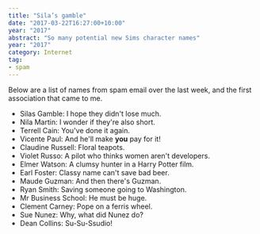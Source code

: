 ```yaml
---
title: "Sila’s gamble"
date: "2017-03-22T16:27:00+10:00"
year: "2017"
abstract: "So many potential new Sims character names"
year: "2017"
category: Internet
tag:
- spam
---
```

Below are a list of names from spam email over the last week, and the first association that came to me.

* Silas Gamble: I hope they didn't lose much.
* Nila Martin: I wonder if they're also short.
* Terrell Cain: You've done it again.
* Vicente Paul: And he'll make **you** pay for it!
* Claudine Russell: Floral teapots.
* Violet Russo: A pilot who thinks women aren't developers.
* Elmer Watson: A clumsy hunter in a Harry Potter film.
* Earl Foster: Classy name can't save bad beer.
* Maude Guzman: And then there's Guzman.
* Ryan Smith: Saving someone going to Washington.
* Mr Business School: He must be huge.
* Clement Carney: Pope on a ferris wheel.
* Sue Nunez: Why, what did Nunez do?
* Dean Collins: Su-Su-Ssudio!

[women aren't developers]: http://www.metafilter.com/112362/Thats-no-booth-babe

